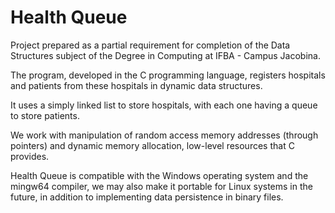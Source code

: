# Health Queue

Project prepared as a partial requirement for completion of the Data Structures subject of the Degree in Computing at IFBA - Campus Jacobina.

The program, developed in the C programming language, registers hospitals and patients from these hospitals in dynamic data structures.

It uses a simply linked list to store hospitals, with each one having a queue to store patients.

We work with manipulation of random access memory addresses (through pointers) and dynamic memory allocation, low-level resources that C provides.

Health Queue is compatible with the Windows operating system and the mingw64 compiler, we may also make it portable for Linux systems in the future, in addition to implementing data persistence in binary files.
